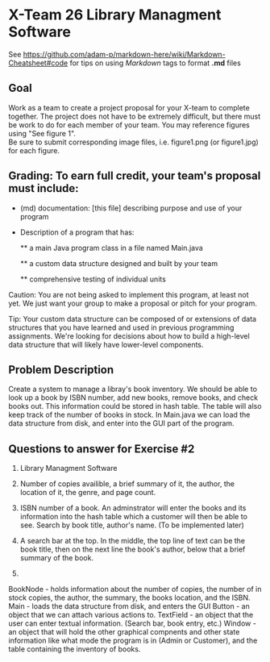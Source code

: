 # X-Team 26 Library Managment Software

See https://github.com/adam-p/markdown-here/wiki/Markdown-Cheatsheet#code for tips on using *Markdown* tags to format __.md__ files

## Goal

Work as a team to create a project proposal for your X-team to complete together.
The project does not have to be extremely difficult,
but there must be work to do for each member of your team.
You may reference figures using "See figure 1".  
Be sure to submit corresponding image files, i.e. figure1.png (or figure1.jpg) for each figure.

## Grading: To earn full credit, your team's proposal must include:

* (md) documentation: [this file] describing purpose and use of your program

* Description of a program that has:

  ** a main Java program class in a file named Main.java
  
  ** a custom data structure designed and built by your team
  
  ** comprehensive testing of individual units
  
 Caution: You are not being asked to implement this program, at least not yet. 
 We just want your group to make a proposal or pitch for your program.
 
 Tip: Your custom data structure can be composed of or extensions of data structures that you have learned and used in previous programming assignments.  We're looking for decisions about how to build a high-level data structure that will likely have lower-level components.

## Problem Description

Create a system to manage a libray's book inventory. We should be able to look up a book by ISBN number, add new books, remove books, and check books out. This information could be stored in hash table. The table will also keep track of the number of books in stock. In Main.java we can load the data structure from disk, and enter into the GUI part of the program.

## Questions to answer for Exercise #2

1. Library Managment Software


2. Number of copies availible, a brief summary of it, the author, the location of it, the genre, and page count.


3. ISBN number of a book. An adminstrator will enter the books and its information into the hash table which a customer will then be able to see. Search by book title, author's name. (To be implemented later)


4. A search bar at the top. In the middle, the top line of text can be the book title, then on the next line the book's author, below that a brief summary of the book.


5. 
BookNode - holds information about the number of copies, the number of in stock copies, the author, the summary, the books location, and the ISBN.
Main - loads the data structure from disk, and enters the GUI
Button - an object that we can attach various actions to.
TextField - an object that the user can enter textual information. (Search bar, book entry, etc.)
Window - an object that will hold the other graphical compnents and other state information like what mode the program is in (Admin or Customer), and the table containing the inventory of books.


